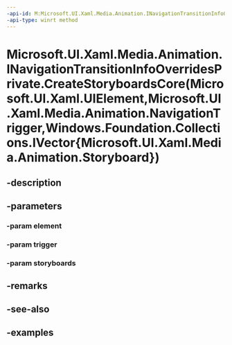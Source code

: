 ```yaml
---
-api-id: M:Microsoft.UI.Xaml.Media.Animation.INavigationTransitionInfoOverridesPrivate.CreateStoryboardsCore(Microsoft.UI.Xaml.UIElement,Microsoft.UI.Xaml.Media.Animation.NavigationTrigger,Windows.Foundation.Collections.IVector{Microsoft.UI.Xaml.Media.Animation.Storyboard})
-api-type: winrt method
---
```


# Microsoft.UI.Xaml.Media.Animation.INavigationTransitionInfoOverridesPrivate.CreateStoryboardsCore(Microsoft.UI.Xaml.UIElement,Microsoft.UI.Xaml.Media.Animation.NavigationTrigger,Windows.Foundation.Collections.IVector{Microsoft.UI.Xaml.Media.Animation.Storyboard})

<!--
public void CreateStoryboardsCore (Microsoft.UI.Xaml.UIElement element, Microsoft.UI.Xaml.Media.Animation.NavigationTrigger trigger, System.Collections.Generic.IList<Microsoft.UI.Xaml.Media.Animation.Storyboard> storyboards);
-->


## -description

## -parameters

### -param element

### -param trigger

### -param storyboards

## -remarks

## -see-also

## -examples


